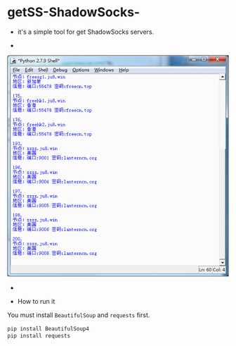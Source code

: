 # getSS-ShadowSocks-

* it's a simple tool for get ShadowSocks servers.

-
![snapshot](https://raw.githubusercontent.com/JuncoJet/getSS-ShadowSocks-/master/snapshot.gif)

-

* How to run it

You must install `BeautifulSoup` and `requests` first.

```
pip install BeautifulSoup4
pip install requests
```